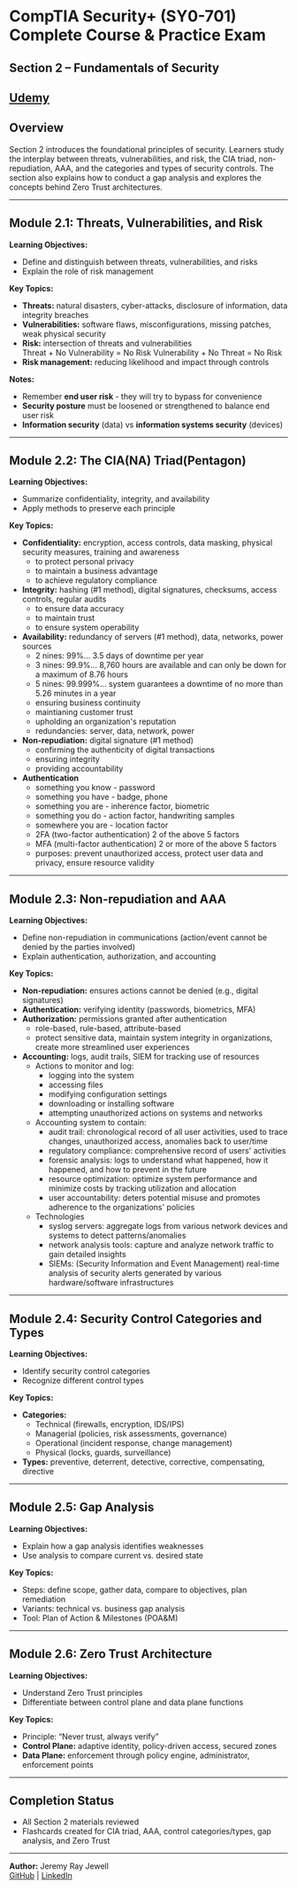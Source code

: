 # CompTIA Security+ (SY0-701) Complete Course & Practice Exam  
## Section 2 – Fundamentals of Security  

[Udemy](https://www.udemy.com/course/securityplus/)  
---

## Overview  
Section 2 introduces the foundational principles of security. Learners study the interplay between threats, vulnerabilities, and risk, the CIA triad, non-repudiation, AAA, and the categories and types of security controls. The section also explains how to conduct a gap analysis and explores the concepts behind Zero Trust architectures.

---

## Module 2.1: Threats, Vulnerabilities, and Risk  
**Learning Objectives:**  
- Define and distinguish between threats, vulnerabilities, and risks  
- Explain the role of risk management  

**Key Topics:**  
- **Threats:** natural disasters, cyber-attacks, disclosure of information, data integrity breaches  
- **Vulnerabilities:** software flaws, misconfigurations, missing patches, weak physical security  
- **Risk:** intersection of threats and vulnerabilities  
	Threat + No Vulnerability = No Risk
	Vulnerability + No Threat = No Risk
- **Risk management:** reducing likelihood and impact through controls

**Notes:**
- Remember **end user risk** - they will try to bypass for convenience
- **Security posture** must be loosened or strengthened to balance end user risk
- **Information security** (data) vs **information systems security** (devices)


---

## Module 2.2: The CIA(NA) Triad(Pentagon)  
**Learning Objectives:**  
- Summarize confidentiality, integrity, and availability  
- Apply methods to preserve each principle  

**Key Topics:**  
- **Confidentiality:** encryption, access controls, data masking, physical security measures, training and awareness 
	- to protect personal privacy
	- to maintain a business advantage
	- to achieve regulatory compliance
- **Integrity:** hashing (#1 method), digital signatures, checksums, access controls, regular audits  
	- to ensure data accuracy
	- to maintain trust
	- to ensure system operability
- **Availability:** redundancy of servers (#1 method), data, networks, power sources
	- 2 nines: 99%... 3.5 days of downtime per year
	- 3 nines: 99.9%... 8,760 hours are available and can only be down for a maximum of 8.76 hours
	- 5 nines: 99.999%... system guarantees a downtime of no more than 5.26 minutes in a year
	- ensuring business continuity
	- maintianing customer trust
	- upholding an organization's reputation
	- redundancies: server, data, network, power
- **Non-repudiation:** digital signature (#1 method)
	- confirming the authenticity of digital transactions
	- ensuring integrity 
	- providing accountability 
- **Authentication**
	- something you know - password
	- something you have - badge, phone
	- something you are - inherence factor, biometric
	- something you do - action factor, handwriting samples
	- somewhere you are - location factor
	- 2FA (two-factor authentication) 2 of the above 5 factors
	- MFA (multi-factor authentication) 2 or more of the above 5 factors
	- purposes: prevent unauthorized access, protect user data and privacy, ensure resource validity

---

## Module 2.3: Non-repudiation and AAA  
**Learning Objectives:**  
- Define non-repudiation in communications (action/event cannot be denied by the parties involved)  
- Explain authentication, authorization, and accounting  

**Key Topics:**  
- **Non-repudiation:** ensures actions cannot be denied (e.g., digital signatures)  
- **Authentication:** verifying identity (passwords, biometrics, MFA)  
- **Authorization:** permissions granted after authentication
	- role-based, rule-based, attribute-based  
	- protect sensitive data, maintain system integrity in organizations, create more streamlined user experiences 
- **Accounting:** logs, audit trails, SIEM for tracking use of resources
	- Actions to monitor and log:
		- logging into the system
		- accessing files
		- modifying configuration settings
		- downloading or installing software
		- attempting unauthorized actions on systems and networks
	- Accounting system to contain:
		- audit trail: chronological record of all user activities, used to trace changes, unauthorized access, anomalies back to user/time
		- regulatory compliance: comprehensive record of users' activities
		- forensic analysis: logs to understand what happened, how it happened, and how to prevent in the future
		- resource optimization: optimize system performance and minimize costs by tracking utilization and allocation
		- user accountability: deters potential misuse and promotes adherence to the organizations' policies
	- Technologies
		- syslog servers: aggregate logs from various network devices and systems to detect patterns/anomalies
		- network analysis tools: capture and analyze network traffic to gain detailed insights
		- SIEMs: (Security Information and Event Management) real-time analysis of security alerts generated by various hardware/software infrastructures

---

## Module 2.4: Security Control Categories and Types  
**Learning Objectives:**  
- Identify security control categories  
- Recognize different control types  

**Key Topics:**  
- **Categories:**  
  - Technical (firewalls, encryption, IDS/IPS)  
  - Managerial (policies, risk assessments, governance)  
  - Operational (incident response, change management)  
  - Physical (locks, guards, surveillance)  
- **Types:** preventive, deterrent, detective, corrective, compensating, directive 

---

## Module 2.5: Gap Analysis  
**Learning Objectives:**  
- Explain how a gap analysis identifies weaknesses  
- Use analysis to compare current vs. desired state  

**Key Topics:**  
- Steps: define scope, gather data, compare to objectives, plan remediation  
- Variants: technical vs. business gap analysis  
- Tool: Plan of Action & Milestones (POA&M) 

---

## Module 2.6: Zero Trust Architecture  
**Learning Objectives:**  
- Understand Zero Trust principles  
- Differentiate between control plane and data plane functions  

**Key Topics:**  
- Principle: “Never trust, always verify”  
- **Control Plane:** adaptive identity, policy-driven access, secured zones  
- **Data Plane:** enforcement through policy engine, administrator, enforcement points 

---

## Completion Status  
- All Section 2 materials reviewed  
- Flashcards created for CIA triad, AAA, control categories/types, gap analysis, and Zero Trust  

---

**Author:** Jeremy Ray Jewell  
[GitHub](https://github.com/jeremyrayjewell) | [LinkedIn](https://www.linkedin.com/in/jeremyrayjewell)  
